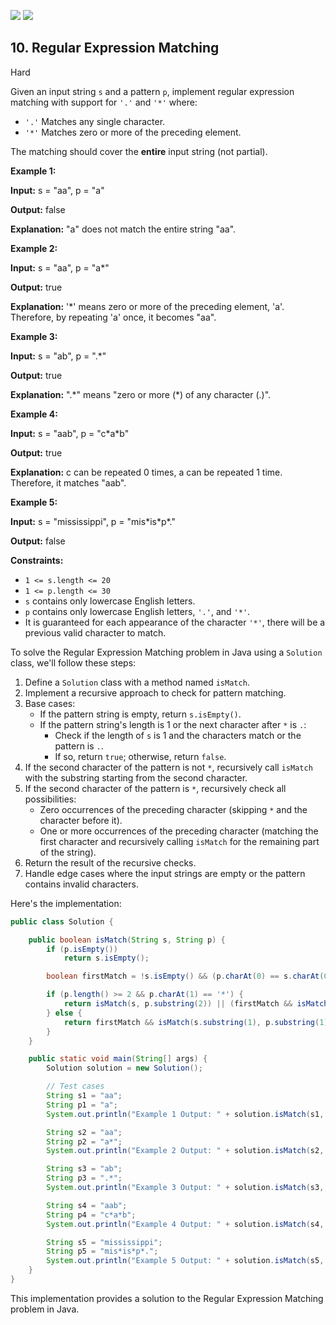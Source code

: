 [![](https://img.shields.io/github/stars/javadev/LeetCode-in-All?label=Stars&style=flat-square)](https://github.com/javadev/LeetCode-in-All)
[![](https://img.shields.io/github/forks/javadev/LeetCode-in-All?label=Fork%20me%20on%20GitHub%20&style=flat-square)](https://github.com/javadev/LeetCode-in-All/fork)

## 10\. Regular Expression Matching

Hard

Given an input string `s` and a pattern `p`, implement regular expression matching with support for `'.'` and `'*'` where:

*   `'.'` Matches any single character.
*   `'*'` Matches zero or more of the preceding element.

The matching should cover the **entire** input string (not partial).

**Example 1:**

**Input:** s = "aa", p = "a"

**Output:** false

**Explanation:** "a" does not match the entire string "aa". 

**Example 2:**

**Input:** s = "aa", p = "a\*"

**Output:** true

**Explanation:** '\*' means zero or more of the preceding element, 'a'. Therefore, by repeating 'a' once, it becomes "aa". 

**Example 3:**

**Input:** s = "ab", p = ".\*"

**Output:** true

**Explanation:** ".\*" means "zero or more (\*) of any character (.)". 

**Example 4:**

**Input:** s = "aab", p = "c\*a\*b"

**Output:** true

**Explanation:** c can be repeated 0 times, a can be repeated 1 time. Therefore, it matches "aab". 

**Example 5:**

**Input:** s = "mississippi", p = "mis\*is\*p\*."

**Output:** false 

**Constraints:**

*   `1 <= s.length <= 20`
*   `1 <= p.length <= 30`
*   `s` contains only lowercase English letters.
*   `p` contains only lowercase English letters, `'.'`, and `'*'`.
*   It is guaranteed for each appearance of the character `'*'`, there will be a previous valid character to match.

To solve the Regular Expression Matching problem in Java using a `Solution` class, we'll follow these steps:

1. Define a `Solution` class with a method named `isMatch`.
2. Implement a recursive approach to check for pattern matching.
3. Base cases:
   - If the pattern string is empty, return `s.isEmpty()`.
   - If the pattern string's length is 1 or the next character after `*` is `.`:
     - Check if the length of `s` is 1 and the characters match or the pattern is `.`.
     - If so, return `true`; otherwise, return `false`.
4. If the second character of the pattern is not `*`, recursively call `isMatch` with the substring starting from the second character.
5. If the second character of the pattern is `*`, recursively check all possibilities:
   - Zero occurrences of the preceding character (skipping `*` and the character before it).
   - One or more occurrences of the preceding character (matching the first character and recursively calling `isMatch` for the remaining part of the string).
6. Return the result of the recursive checks.
7. Handle edge cases where the input strings are empty or the pattern contains invalid characters.

Here's the implementation:

```java
public class Solution {

    public boolean isMatch(String s, String p) {
        if (p.isEmpty())
            return s.isEmpty();

        boolean firstMatch = !s.isEmpty() && (p.charAt(0) == s.charAt(0) || p.charAt(0) == '.');

        if (p.length() >= 2 && p.charAt(1) == '*') {
            return isMatch(s, p.substring(2)) || (firstMatch && isMatch(s.substring(1), p));
        } else {
            return firstMatch && isMatch(s.substring(1), p.substring(1));
        }
    }

    public static void main(String[] args) {
        Solution solution = new Solution();

        // Test cases
        String s1 = "aa";
        String p1 = "a";
        System.out.println("Example 1 Output: " + solution.isMatch(s1, p1));

        String s2 = "aa";
        String p2 = "a*";
        System.out.println("Example 2 Output: " + solution.isMatch(s2, p2));

        String s3 = "ab";
        String p3 = ".*";
        System.out.println("Example 3 Output: " + solution.isMatch(s3, p3));

        String s4 = "aab";
        String p4 = "c*a*b";
        System.out.println("Example 4 Output: " + solution.isMatch(s4, p4));

        String s5 = "mississippi";
        String p5 = "mis*is*p*.";
        System.out.println("Example 5 Output: " + solution.isMatch(s5, p5));
    }
}
```

This implementation provides a solution to the Regular Expression Matching problem in Java.